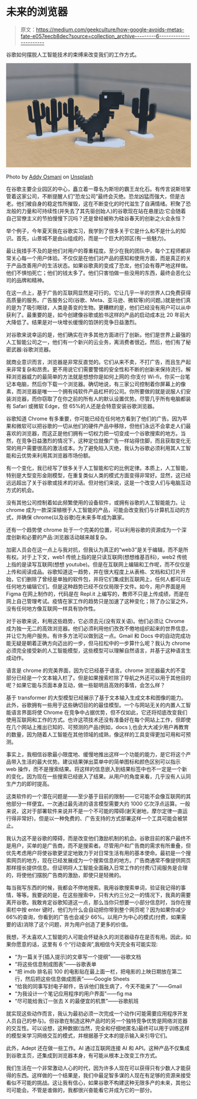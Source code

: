 # 未来的浏览器

> 原文：<https://medium.com/geekculture/how-google-avoids-metas-fate-e057eecb8dec?source=collection_archive---------6----------------------->

谷歌如何摆脱人工智能技术的束缚来改变我们的工作方式。

![](img/4a0dea6ab81c64bbdf456b2191efca24.png)

Photo by [Addy Osmani](https://unsplash.com/@addyosmani?utm_source=medium&utm_medium=referral) on [Unsplash](https://unsplash.com?utm_source=medium&utm_medium=referral)

在谷歌主要企业园区的中心，矗立着一尊名为斯坦的霸王龙化石。有传言说斯坦掌管着这家公司，不断提醒人们“恐龙公司”最终会灭绝。恐龙凶猛而强大，但是古老。他们被自身的稳定性所摧毁，这在不断变化的时代滋生了自满情绪。积聚了恐龙般的力量和可持续性(并失去了其先驱创始人)的谷歌现在站在悬崖边:它会随着自己官僚主义的节拍慢慢下沉吗？还是曾经被称为硅谷春天的创新之火会永恒？

举个例子，今年夏天我在谷歌实习，我学到了很多关于它是什么和不是什么的知识。首先，山景城不是由山组成的，而是一个巨大的郊区(有一些魅力)。

最让我措手不及的是他们对用户的尊重程度。至少在我的团队中，每个工程师都非常关心每一个用户体验。不仅仅是在他们对产品的感知和使用方面，而是真正的关于产品改善用户的生活状态。如果谷歌真的变成了恐龙，他们会有尊严地这样做。他们不惧怕死亡；他们的钱太多了。他们只害怕做一些没用的东西，最终会恶化公司的品牌和精神。

在这一点上，基于广告的互联网显然是可行的。它让几乎一半的世界人口免费获得高质量的服务。广告服务公司(谷歌、Meta、亚马逊、微软等)的问题。)就是他们真的是为了吸引眼球，人类是善变的生物。更糟糕的是，他们已经没有用户可以从中获利了。最重要的是，如今创建像谷歌或脸书这样的产品的启动成本比 20 年前大大降低了。结果是对一块增长缓慢的馅饼的竞争日益激烈。

对谷歌来说幸运的是，他们确实在许多其他方面进行了创新。他们是世界上最强的人工智能公司之一，他们有一个新兴的云业务，离消费者很近。然后，他们有了秘密武器:谷歌浏览器。

就商业意识而言，浏览器是非常反直觉的。它们从来不卖，不打广告，而且生产起来非常复杂和昂贵。更不用说它们需要警惕的安全性和不断的创新来保持流行。解释浏览器威力的最简单的方法就是想想你是如何上网的:你支付 Wi-fi，你买一台笔记本电脑，然后你下载一个浏览器。确切地说，有三家公司控制着你屏幕上的像素，而浏览器是唯一一个拥有纯软件产品杠杆的公司。你所要做的就是说服人们安装浏览器，而你窃取了在你之前的所有人的默认设置优势。尽管几乎所有电脑都装有 Safari 或微软 Edge，但 65%的人还是会特意安装谷歌浏览器。

谷歌知道 Chrome 有多重要，你可能已经在任何地方看到了他们的广告。因为苹果和微软可以把谷歌的一切从他们的硬件产品中移除，但他们永远不会拿走人们最喜欢的浏览器，而这正是他们拥有一切权力把一切变成一个谷歌搜索的地方。当然，在竞争日益激烈的情况下，这种定位就像广告一样站得住脚，而且获取变化无常的用户需要很高的激活成本。为了避免陷入灭绝，我认为谷歌必须利用其人工智能和云优势来利用其浏览器市场份额。

有一个变化，我已经写了很多关于人工智能和它的比例定律。本质上，人工智能，特别是大型变形金刚模型，在重复类似人类的模式方面变得非常好。显然，这已经远远超出了关于谷歌或技术的对话。但对他们来说，这是一个改变人们与电脑互动方式的机会。

没有其他公司控制着如此频繁使用的设备软件，或拥有谷歌的人工智能能力。让 chrome 成为一款深深植根于人工智能的产品，可能会改变我们与计算机互动的方式，并确保 chrome(以及谷歌)在未来多年成为赢家。

还有一个趋势使 chrome 处于一个完美的位置，可以利用谷歌的资源成为一个深度创新和必要的产品:浏览器活动越来越复杂。

加密人员会在这一点上与我对抗，但我认为真正的“web3”是关于编辑，而不是所有权。对于上下文，web1 传统上指的是只读互联网(想想维基百科)，web2 传统上指的是读写互联网(想想 youtube)。但是在互联网上编辑和工作呢，而不仅仅是上传和阅读成品。谷歌知道这一趋势，并在很大程度上从表格、文档和幻灯片开始，它们删除了曾经是单独的软件包，并将它们集成到互联网上，任何人都可以在任何地方编辑它们。但是这种趋势已经不仅仅局限于文件。如今，用户界面是用 Figma 在网上制作的，代码是在 Repl.it 上编写的，教师不只是上传成绩，而是在网上自己管理考试。疫情在家工作的趋势只是加速了这种变化；除了办公室之外，没有任何地方像互联网一样具有协作性。

对于谷歌来说，利用这些趋势，它必须去元(没有双关语)。他们必须让 Chrome 成为独一无二的高效浏览器。他们必须利用他们孜孜不倦地组织起来的世界信息，并让它为用户服务。有许多方法可以做到这一点。Gmail 和 Docs 中的自动完成功能无疑是朝着正确方向迈出的一步，但马拉松中的一步算什么呢？我认为 chrome 必须完全接受新的人工智能模型，这些模型可以理解自然语言，并基于这种语言生成动作。

语言是 chrome 的完美界面，因为它已经基于语言。chrome 浏览器最大的不变部分已经是一个文本输入栏了。但是如果搜索栏除了导航之外还可以用于其他目的呢？如果它能与页面本身互动，做一些聪明且高效的事情，会怎么样？

基于 transformer 的大型模型已经展示了基于文本输入生成文本和图像的能力。此外，谷歌拥有一些用于这些确切目的的最佳模型。一个与网站无关的内置人工智能语言界面将使 Chrome 在竞争中占据优势，但不仅如此，它还将彻底改变我们使用互联网和工作的方式。也许这项技术还没有准备好在每个网站上工作，但即使在几个网站上推出已知的、可预测的产品(例如，docs ),也会大大减少用户再教育的数量，因为随着人工智能在其他领域的成熟，像这样的工具变得更加可用和可预测。

事实上，我相信谷歌最小限度地、缓慢地推出这样一个功能的能力，是它将这个产品带入生活的最大优势。建议结果弹出菜单中的简单图标和颜色区别可以指示 web 操作，而不是搜索结果。将这样的信息嵌入到结果标签中也不一定是一个新的变化，因为现在一些搜索已经嵌入了结果。从用户的角度来看，几乎没有人认同生产力的即时提高。

这类软件的一个潜在问题是——至少基于目前的限制——它可能不会像互联网的其他部分一样便宜。一次通过最先进的语言模型需要大约 1000 亿次浮点运算。一般来说，这对于部署软件来说并不是一个不可能的障碍(谢天谢地，摩尔定律一直运行得非常好)，但是以一种免费的、广告支持的方式部署这样一个工具可能会被禁止。

我认为这不是谷歌的障碍，而是改变他们激励机制的机会。谷歌目前的客户最终不是用户，买单的是广告商，而不是搜索者。尽管用户和广告商的需求有所重叠，但优先考虑用户将使谷歌更坚定地致力于对日常生活有用的基本使命。最初是一个搜索网页的地方，现在已经发展成为一个搜索信息的地方。广告商通常不像提供网页那样擅长提供信息。但证明将人工智能全面融入日常工作的付费/订阅服务是合理的，将使他们摆脱广告商的激励，即使只是轻微的。

每当我写东西的时候，我都会不停地搜索。我用谷歌搜索单词，验证我记得的事情，等等。我要说的是，在这些搜索中，只有大约三分之一的情况下，我真的需要离开谷歌。我敢肯定谷歌知道这一点，那么当你只想要一小部分信息时，当你在搜索栏中按 enter 键时，他们为什么会自动把你带到整个网页呢？因为如果你减少 66%的查询，你看到的广告也会减少 66%。以用户为中心的模式(付费，如果需要的话)消除了这个问题，并为用户创造了更多的价值。

我想，不太喜欢人工智能的人可能会怀疑永久的浏览器级存在是否有用。因此，如果你愿意的话，这里有 6 个“行动查询”,我相信今天完全有可能实现:

*   “为一篇关于[插入提示]的文章写一个提纲”——谷歌文档
*   “将这些信息制成图表”——谷歌表单
*   “把 imdb 排名前 100 的电影贴在最上面一栏，把电影的上映日期放在第二行，然后把这些信息做成图表”——Google Sheets
*   “给我的同事写封电子邮件，告诉他们我生病了，今天不能来了”——Gmail
*   “为我设计一个笔记应用程序的用户界面”——fig ma
*   “尽可能给我订一张去 X 的最便宜的机票”——谷歌航班

就实现这些动作而言，我认为最初必须一次完成一个动作(可能需要应用程序开发人员自己的参与)。但谷歌在制造这种产品时的另一个独特竞争优势是网络浏览器的交互性。可以设想，这种数据(当然，完全和仔细地匿名)最终可以用于训练这样的模型来学习网络交互的模式，并根据基于文本的提示输入来引导它们。

此外，Adept 还在做一些工作。AI 通过互联网连接 AI 和 API。这种产品不仅集成到谷歌主页，还集成到浏览器本身，有可能从根本上改变工作方式。

我们生活在一个非常激动人心的时代，因为许多人现在可以获得只有少数人才能获得的东西。这样做的一个结果是，我们中最足智多谋的人现在有足够的资源来接受看似不可能的挑战。这让我有信心，如果谷歌不构建这种无限多产的未来，其他公司可能会。不管是谁做的，我都很兴奋能看它并成为它的一部分。